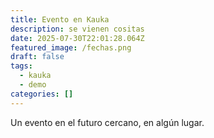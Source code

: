 ```yaml
---
title: Evento en Kauka
description: se vienen cositas
date: 2025-07-30T22:01:28.064Z
featured_image: /fechas.png
draft: false
tags:
  - kauka
  - demo
categories: []
---
```


Un evento en el futuro cercano, en algún lugar.

